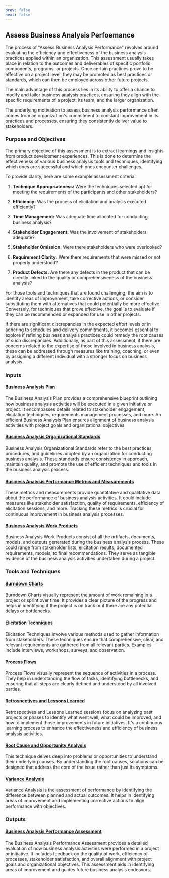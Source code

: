 ```yaml
---
prev: false
next: false
---
```


## Assess Business Analysis Perfoemance

The process of "Assess Business Analysis Performance" revolves around evaluating the efficiency and effectiveness of the business analysis practices applied within an organization. This assessment usually takes place in relation to the outcomes and deliverables of specific portfolio components, programs, or projects. Once certain practices prove to be effective on a project level, they may be promoted as best practices or standards, which can then be employed across other future projects.

The main advantage of this process lies in its ability to offer a chance to modify and tailor business analysis practices, ensuring they align with the specific requirements of a project, its team, and the larger organization.

The underlying motivation to assess business analysis performance often comes from an organization's commitment to constant improvement in its practices and processes, ensuring they consistently deliver value to stakeholders.

### Purpose and Objectives

The primary objective of this assessment is to extract learnings and insights from product development experiences. This is done to determine the effectiveness of various business analysis tools and techniques, identifying which ones are successful and which ones encounter challenges.

To provide clarity, here are some example assessment criteria:

1. **Technique Appropriateness:** Were the techniques selected apt for meeting the requirements of the participants and other stakeholders?

2. **Efficiency:** Was the process of elicitation and analysis executed efficiently?

3. **Time Management:** Was adequate time allocated for conducting business analysis?

4. **Stakeholder Engagement:** Was the involvement of stakeholders adequate?

5. **Stakeholder Omission:** Were there stakeholders who were overlooked?

6. **Requirement Clarity:** Were there requirements that were missed or not properly understood?

7. **Product Defects:** Are there any defects in the product that can be directly linked to the quality or comprehensiveness of the business analysis?

For those tools and techniques that are found challenging, the aim is to identify areas of improvement, take corrective actions, or consider substituting them with alternatives that could potentially be more effective. Conversely, for techniques that prove effective, the goal is to evaluate if they can be recommended or expanded for use in other projects.

If there are significant discrepancies in the expected effort levels or in adhering to schedules and delivery commitments, it becomes essential to explore if refining business analysis practices could remedy the root causes of such discrepancies. Additionally, as part of this assessment, if there are concerns related to the expertise of those involved in business analysis, these can be addressed through measures like training, coaching, or even by assigning a different individual with a stronger focus on business analysis.

### Inputs

#### [Business Analysis Plan](/content/gist/business-analysis/inputs-outputs/assessment-of-business-value.md)

The Business Analysis Plan provides a comprehensive blueprint outlining how business analysis activities will be executed in a given initiative or project. It encompasses details related to stakeholder engagement, elicitation techniques, requirements management processes, and more. An efficient Business Analysis Plan ensures alignment of business analysis activities with project goals and organizational objectives.

#### [Business Analysis Organizational Standards](/content/gist/business-analysis/inputs-outputs/assessment-of-business-value.md)

Business Analysis Organizational Standards refer to the best practices, procedures, and guidelines adopted by an organization for conducting business analysis. These standards ensure consistency in approach, maintain quality, and promote the use of efficient techniques and tools in the business analysis process.

#### [Business Analysis Performance Metrics and Measurements](/content/gist/business-analysis/inputs-outputs/assessment-of-business-value.md)

These metrics and measurements provide quantitative and qualitative data about the performance of business analysis activities. It could include measures like stakeholder satisfaction, quality of requirements, efficiency of elicitation sessions, and more. Tracking these metrics is crucial for continuous improvement in business analysis processes.

#### [Business Analysis Work Products](/content/gist/business-analysis/inputs-outputs/assessment-of-business-value.md)

Business Analysis Work Products consist of all the artifacts, documents, models, and outputs generated during the business analysis process. These could range from stakeholder lists, elicitation results, documented requirements, models, to final recommendations. They serve as tangible evidence of the business analysis activities undertaken during a project.

### Tools and Techniques

#### [Burndown Charts](/content/gist/business-analysis/tools-techniques/benchmarking.md)

Burndown Charts visually represent the amount of work remaining in a project or sprint over time. It provides a clear picture of the progress and helps in identifying if the project is on track or if there are any potential delays or bottlenecks.

#### [Elicitation Techniques](/content/gist/business-analysis/tools-techniques/benchmarking.md)

Elicitation Techniques involve various methods used to gather information from stakeholders. These techniques ensure that comprehensive, clear, and relevant requirements are gathered from all relevant parties. Examples include interviews, workshops, surveys, and observation.

#### [Process Flows](/content/gist/business-analysis/tools-techniques/benchmarking.md)

Process Flows visually represent the sequence of activities in a process. They help in understanding the flow of tasks, identifying bottlenecks, and ensuring that all steps are clearly defined and understood by all involved parties.

#### [Retrospectives and Lessons Learned](/content/gist/business-analysis/tools-techniques/benchmarking.md)

Retrospectives and Lessons Learned sessions focus on analyzing past projects or phases to identify what went well, what could be improved, and how to implement those improvements in future initiatives. It's a continuous learning process to enhance the effectiveness and efficiency of business analysis activities.

#### [Root Cause and Opportunity Analysis](/content/gist/business-analysis/tools-techniques/benchmarking.md)

This technique delves deep into problems or opportunities to understand their underlying causes. By understanding the root causes, solutions can be designed that address the core of the issue rather than just its symptoms.

#### [Variance Analysis](/content/gist/business-analysis/tools-techniques/benchmarking.md)

Variance Analysis is the assessment of performance by identifying the difference between planned and actual outcomes. It helps in identifying areas of improvement and implementing corrective actions to align performance with objectives.

### Outputs

#### [Business Analysis Performance Assessment](/content/gist/business-analysis/inputs-outputs/assessment-of-business-value.md)

The Business Analysis Performance Assessment provides a detailed evaluation of how business analysis activities were performed in a project or initiative. It includes feedback on the quality of work, efficiency of processes, stakeholder satisfaction, and overall alignment with project goals and organizational objectives. This assessment aids in identifying areas of improvement and guides future business analysis endeavors.
